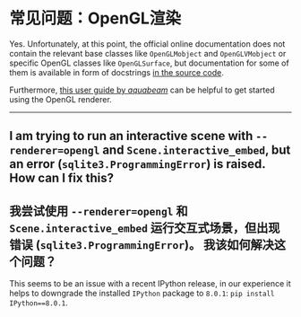 # 常见问题：OpenGL渲染

Yes. Unfortunately, at this point, the official online documentation does
not contain the relevant base classes like `OpenGLMobject` and `OpenGLVMobject`
or specific OpenGL classes like `OpenGLSurface`, but documentation for some of
them is available in form of docstrings
[in the source code](https://github.com/ManimCommunity/manim/tree/main/manim/mobject/opengl).

Furthermore, [this user guide by *aquabeam*](https://www.aquabeam.me/manim/opengl_guide/)
can be helpful to get started using the OpenGL renderer.

---

## I am trying to run an interactive scene with `--renderer=opengl` and `Scene.interactive_embed`, but an error (`sqlite3.ProgrammingError`) is raised. How can I fix this?

## 我尝试使用 `--renderer=opengl` 和 `Scene.interactive_embed` 运行交互式场景，但出现错误 (`sqlite3.ProgrammingError`)。 我该如何解决这个问题？

This seems to be an issue with a recent IPython release,
in our experience it helps to downgrade the installed `IPython`
package to `8.0.1`: `pip install IPython==8.0.1`.
